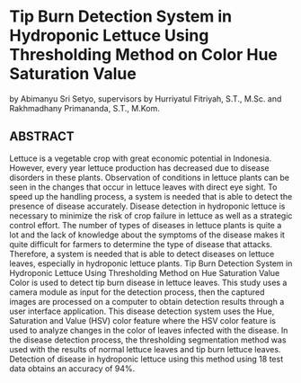 # Tip Burn Detection System in Hydroponic Lettuce Using Thresholding Method on Color Hue Saturation Value
by  Abimanyu Sri Setyo, supervisors by Hurriyatul Fitriyah, S.T., M.Sc. and Rakhmadhany Primananda, S.T., M.Kom.
## ABSTRACT
Lettuce is a vegetable crop with great economic potential in Indonesia. However, every year lettuce production has decreased due to disease disorders in these plants. Observation of conditions in lettuce plants can be seen in the changes that occur in lettuce leaves with direct eye sight. To speed up the handling process, a system is needed that is able to detect the presence of disease accurately. Disease detection in hydroponic lettuce is necessary to minimize the risk of crop failure in lettuce as well as a strategic control effort. The number of types of diseases in lettuce plants is quite a lot and the lack of knowledge about the symptoms of the disease makes it quite difficult for farmers to determine the type of disease that attacks. Therefore, a system is needed that is able to detect diseases on lettuce leaves, especially in hydroponic lettuce plants. Tip Burn Detection System in Hydroponic Lettuce Using Thresholding Method on Hue Saturation Value Color is used to detect tip burn disease in lettuce leaves. This study uses a camera module as input for the detection process, then the captured images are processed on a computer to obtain detection results through a user interface application. This disease detection system uses the Hue, Saturation and Value (HSV) color feature where the HSV color feature is used to analyze changes in the color of leaves infected with the disease. In the disease detection process, the thresholding segmentation method was used with the results of normal lettuce leaves and tip burn lettuce leaves. Detection of disease in hydroponic lettuce using this method using 18 test data obtains an accuracy of 94%.
